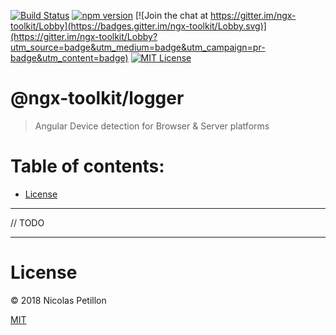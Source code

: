 [![Build Status](https://travis-ci.org/npetillon/ngx-toolkit.svg?branch=master)](https://travis-ci.org/npetillon/ngx-toolkit) 
[![npm version](https://img.shields.io/npm/v/@ngx-toolkit/device.svg)](https://www.npmjs.com/package/@ngx-toolkit/device) 
[![Join the chat at https://gitter.im/ngx-toolkit/Lobby](https://badges.gitter.im/ngx-toolkit/Lobby.svg)](https://gitter.im/ngx-toolkit/Lobby?utm_source=badge&utm_medium=badge&utm_campaign=pr-badge&utm_content=badge)
[![MIT License](https://img.shields.io/badge/license-MIT-blue.svg?style=flat)](https://github.com/npetillon/ngx-toolkit/blob/master/LICENSE)

# @ngx-toolkit/logger  
> Angular Device detection for Browser & Server platforms

# Table of contents:
* [License](#license)

----

// TODO

----

# License
© 2018 Nicolas Petillon

[MIT](https://github.com/npetillon/ngx-toolkit/blob/master/LICENSE)
